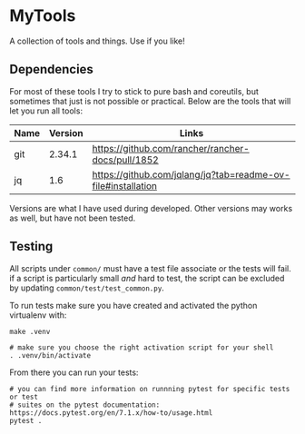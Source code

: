 # MyTools

A collection of tools and things. Use if you like!

## Dependencies

For most of these tools I try to stick to pure bash and coreutils, but sometimes that just is not possible or practical. Below are the tools that will let you run all tools:

| Name | Version | Links |
| ---- | ------- | ----- |
| git  | 2.34.1  | https://github.com/rancher/rancher-docs/pull/1852 |
| jq   | 1.6     | https://github.com/jqlang/jq?tab=readme-ov-file#installation |

Versions are what I have used during developed. Other versions may works as well, but have not been tested.

## Testing

All scripts under `common/` must have a test file associate or the tests will fail. if a script is particularly small *and* hard to test, the script can be excluded by updating `common/test/test_common.py`.

To run tests make sure you have created and activated the python virtualenv with:

```
make .venv

# make sure you choose the right activation script for your shell
. .venv/bin/activate
```

From there you can run your tests:

```
# you can find more information on runnning pytest for specific tests or test
# suites on the pytest documentation: https://docs.pytest.org/en/7.1.x/how-to/usage.html
pytest .
```